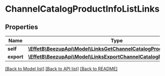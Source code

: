 # ChannelCatalogProductInfoListLinks

## Properties
Name | Type | Description | Notes
------------ | ------------- | ------------- | -------------
**self** | [**\EffetB\BeezupApi\Model\LinksGetChannelCatalogProductInfoListLink**](LinksGetChannelCatalogProductInfoListLink.md) |  | 
**export** | [**\EffetB\BeezupApi\Model\LinksExportChannelCatalogProductInfoListLink**](LinksExportChannelCatalogProductInfoListLink.md) |  | [optional] 

[[Back to Model list]](../README.md#documentation-for-models) [[Back to API list]](../README.md#documentation-for-api-endpoints) [[Back to README]](../README.md)


